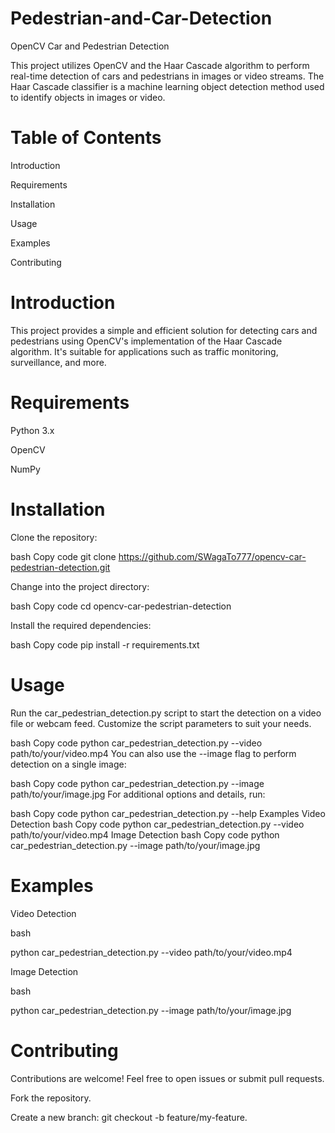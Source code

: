 # Pedestrian-and-Car-Detection

OpenCV Car and Pedestrian Detection


This project utilizes OpenCV and the Haar Cascade algorithm to perform real-time detection of cars and pedestrians in images or video streams. The Haar Cascade classifier is a machine learning object detection method used to identify objects in images or video.

# Table of Contents
Introduction

Requirements

Installation

Usage

Examples

Contributing

# Introduction
This project provides a simple and efficient solution for detecting cars and pedestrians using OpenCV's implementation of the Haar Cascade algorithm. It's suitable for applications such as traffic monitoring, surveillance, and more.

# Requirements

Python 3.x

OpenCV

NumPy

# Installation

Clone the repository:

bash
Copy code
git clone https://github.com/SWagaTo777/opencv-car-pedestrian-detection.git


Change into the project directory:

bash
Copy code
cd opencv-car-pedestrian-detection


Install the required dependencies:

bash
Copy code
pip install -r requirements.txt
# Usage
Run the car_pedestrian_detection.py script to start the detection on a video file or webcam feed. Customize the script parameters to suit your needs.

bash
Copy code
python car_pedestrian_detection.py --video path/to/your/video.mp4
You can also use the --image flag to perform detection on a single image:

bash
Copy code
python car_pedestrian_detection.py --image path/to/your/image.jpg
For additional options and details, run:

bash
Copy code
python car_pedestrian_detection.py --help
Examples
Video Detection
bash
Copy code
python car_pedestrian_detection.py --video path/to/your/video.mp4
Image Detection
bash
Copy code
python car_pedestrian_detection.py --image path/to/your/image.jpg

# Examples
Video Detection 


bash

python car_pedestrian_detection.py --video path/to/your/video.mp4


Image Detection


bash

python car_pedestrian_detection.py --image path/to/your/image.jpg
# Contributing


Contributions are welcome! Feel free to open issues or submit pull requests.

Fork the repository.

Create a new branch: git checkout -b feature/my-feature.


